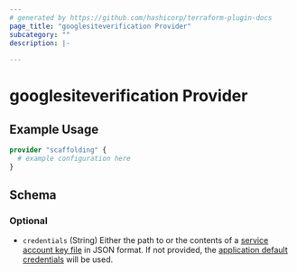 ```yaml
---
# generated by https://github.com/hashicorp/terraform-plugin-docs
page_title: "googlesiteverification Provider"
subcategory: ""
description: |-
  
---
```


# googlesiteverification Provider



## Example Usage

```terraform
provider "scaffolding" {
  # example configuration here
}
```

<!-- schema generated by tfplugindocs -->
## Schema

### Optional

- `credentials` (String) Either the path to or the contents of a [service account key file](https://cloud.google.com/iam/docs/creating-managing-service-account-keys) in JSON format. If not provided, the [application default credentials](https://cloud.google.com/sdk/gcloud/reference/auth/application-default) will be used.
